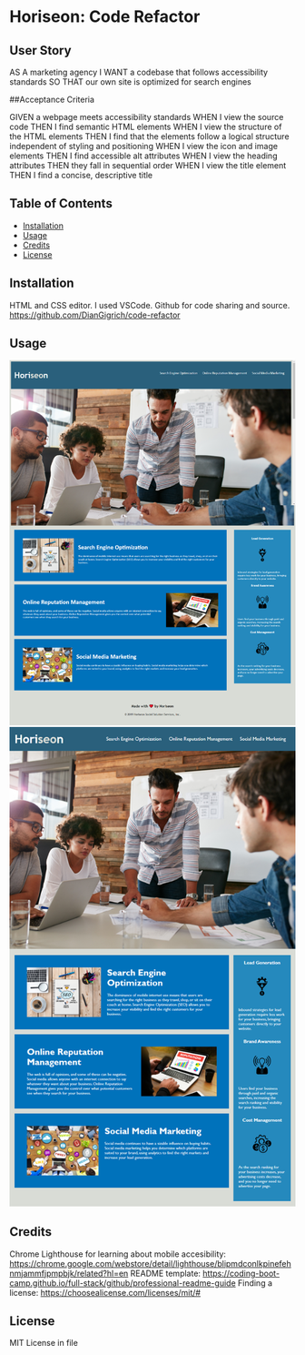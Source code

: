 # Horiseon: Code Refactor

## User Story

AS A marketing agency
I WANT a codebase that follows accessibility standards
SO THAT our own site is optimized for search engines

##Acceptance Criteria

GIVEN a webpage meets accessibility standards
WHEN I view the source code
THEN I find semantic HTML elements
WHEN I view the structure of the HTML elements
THEN I find that the elements follow a logical structure independent of styling and positioning
WHEN I view the icon and image elements
THEN I find accessible alt attributes
WHEN I view the heading attributes
THEN they fall in sequential order
WHEN I view the title element
THEN I find a concise, descriptive title

## Table of Contents

- [Installation](#installation)
- [Usage](#usage)
- [Credits](#credits)
- [License](#license)

## Installation

HTML and CSS editor.  I used VSCode.
Github for code sharing and source. https://github.com/DianGigrich/code-refactor

## Usage

![Updated Horiseon2](assets/MockUps/Horiseon.png)
![Original Project](assets/MockUps/01-html-css-git-homework-demo.png)

## Credits

Chrome Lighthouse for learning about mobile accesibility: https://chrome.google.com/webstore/detail/lighthouse/blipmdconlkpinefehnmjammfjpmpbjk/related?hl=en
README template: https://coding-boot-camp.github.io/full-stack/github/professional-readme-guide
Finding a license: https://choosealicense.com/licenses/mit/#


## License

MIT License in file
